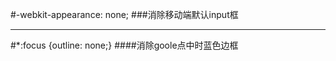   #-webkit-appearance: none;
  ###消除移动端默认input框
  ***
  #*:focus {outline: none;}
  ####消除goole点中时蓝色边框